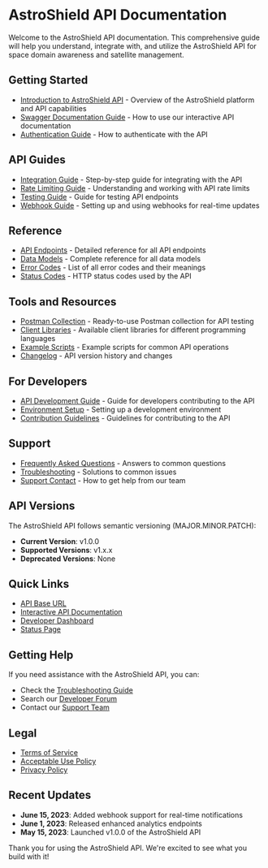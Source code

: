 # AstroShield API Documentation

Welcome to the AstroShield API documentation. This comprehensive guide will help you understand, integrate with, and utilize the AstroShield API for space domain awareness and satellite management.

## Getting Started

- [Introduction to AstroShield API](./introduction.md) - Overview of the AstroShield platform and API capabilities
- [Swagger Documentation Guide](./swagger_guide.md) - How to use our interactive API documentation
- [Authentication Guide](./authentication.md) - How to authenticate with the API

## API Guides

- [Integration Guide](./integration_guide.md) - Step-by-step guide for integrating with the API
- [Rate Limiting Guide](./rate_limiting.md) - Understanding and working with API rate limits
- [Testing Guide](./api_testing_guide.md) - Guide for testing API endpoints
- [Webhook Guide](./webhooks.md) - Setting up and using webhooks for real-time updates

## Reference

- [API Endpoints](./endpoints.md) - Detailed reference for all API endpoints
- [Data Models](./data_models.md) - Complete reference for all data models
- [Error Codes](./errors.md) - List of all error codes and their meanings
- [Status Codes](./status_codes.md) - HTTP status codes used by the API

## Tools and Resources

- [Postman Collection](./postman_collection.json) - Ready-to-use Postman collection for API testing
- [Client Libraries](./client_libraries.md) - Available client libraries for different programming languages
- [Example Scripts](./examples/) - Example scripts for common API operations
- [Changelog](./changelog.md) - API version history and changes

## For Developers

- [API Development Guide](./api_development_guide.md) - Guide for developers contributing to the API
- [Environment Setup](./environment_setup.md) - Setting up a development environment
- [Contribution Guidelines](./contributing.md) - Guidelines for contributing to the API

## Support

- [Frequently Asked Questions](./faq.md) - Answers to common questions
- [Troubleshooting](./troubleshooting.md) - Solutions to common issues
- [Support Contact](./support.md) - How to get help from our team

## API Versions

The AstroShield API follows semantic versioning (MAJOR.MINOR.PATCH):

- **Current Version**: v1.0.0
- **Supported Versions**: v1.x.x
- **Deprecated Versions**: None

## Quick Links

- [API Base URL](https://api.astroshield.com/api/v1)
- [Interactive API Documentation](https://api.astroshield.com/docs)
- [Developer Dashboard](https://dashboard.astroshield.com)
- [Status Page](https://status.astroshield.com)

## Getting Help

If you need assistance with the AstroShield API, you can:

- Check the [Troubleshooting Guide](./troubleshooting.md)
- Search our [Developer Forum](https://community.astroshield.com)
- Contact our [Support Team](mailto:support@astroshield.com)

## Legal

- [Terms of Service](./legal/terms.md)
- [Acceptable Use Policy](./legal/acceptable_use.md)
- [Privacy Policy](./legal/privacy.md)

## Recent Updates

- **June 15, 2023**: Added webhook support for real-time notifications
- **June 1, 2023**: Released enhanced analytics endpoints
- **May 15, 2023**: Launched v1.0.0 of the AstroShield API

Thank you for using the AstroShield API. We're excited to see what you build with it! 